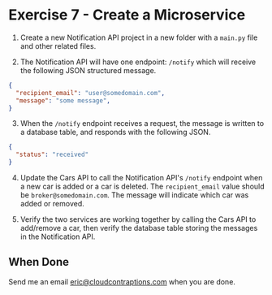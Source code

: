 # Exercise 7 - Create a Microservice

1. Create a new Notification API project in a new folder with a `main.py` file and other related files.

2. The Notification API will have one endpoint: `/notify` which will receive the following JSON structured message.

```json
{
  "recipient_email": "user@somedomain.com",
  "message": "some message",
}
```

3. When the `/notify` endpoint receives a request, the message is written to a database table, and responds with the following JSON.

```json
{
  "status": "received"
}
```

4. Update the Cars API to call the Notification API's `/notify` endpoint when a new car is added or a car is deleted. The `recipient_email` value should be `broker@somedomain.com`. The message will indicate which car was added or removed.

5. Verify the two services are working together by calling the Cars API to add/remove a car, then verify the database table storing the messages in the Notification API.

## When Done

Send me an email [eric@cloudcontraptions.com](mailto:eric@cloudcontraptions.com) when you are done.
